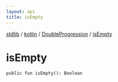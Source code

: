 ```yaml
---
layout: api
title: isEmpty
---
```

[stdlib](../../index.html) / [kotlin](../index.html) / [DoubleProgression](index.html) / [isEmpty](isEmpty.html)

# isEmpty

```
public fun isEmpty(): Boolean
```
